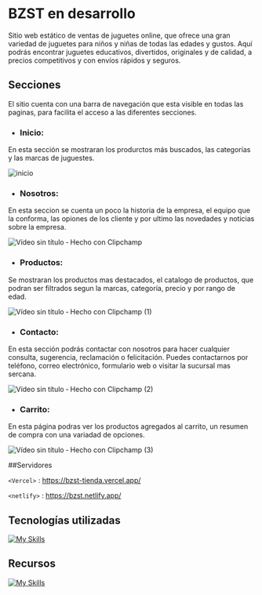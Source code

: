 # BZST en desarrollo
Sitio web estático de ventas de juguetes online, que ofrece una gran variedad de juguetes para niños y niñas de todas las edades y gustos. Aquí podrás encontrar juguetes educativos, divertidos, originales y de calidad, a precios competitivos y con envíos rápidos y seguros.

## Secciones
El sitio cuenta con una barra de navegación que esta visible en todas las paginas, para facilita el acceso a las diferentes secciones.
- ### Inicio:
En esta sección se mostraran los produrctos más buscados, las categorías y las marcas de juguestes.

![inicio](https://github.com/Cesar-Ignacio/BZST-Tienda/assets/73149891/4f432e61-03b8-4178-988e-5ca68a2daf2a)

- ### Nosotros:
En esta seccion se cuenta un poco la historia de la empresa, el equipo que la conforma, las opiones de los cliente y por ultimo las novedades y noticias sobre la empresa.

![Vídeo sin título ‐ Hecho con Clipchamp](https://github.com/Cesar-Ignacio/BZST-Tienda/assets/73149891/1b82d04b-be41-4181-bda9-6b95c6db8ca5)

- ### Productos:
Se mostraran los productos mas destacados, el catalogo de productos, que podran ser filtrados segun la marcas, categoría, precio y por rango de edad.

![Vídeo sin título ‐ Hecho con Clipchamp (1)](https://github.com/Cesar-Ignacio/BZST-Tienda/assets/73149891/9e2dbb50-fc0f-4425-8095-3d67df78b191)


- ### Contacto:
En esta sección podrás contactar con nosotros para hacer cualquier consulta, sugerencia, reclamación o felicitación. Puedes contactarnos por teléfono, correo electrónico, formulario web o visitar la sucursal mas sercana.

![Vídeo sin título ‐ Hecho con Clipchamp (2)](https://github.com/Cesar-Ignacio/BZST-Tienda/assets/73149891/44bda1c9-a77f-4a01-a766-faea52668320)

- ### Carrito:
En esta página podras ver los productos agregados al carrito, un resumen de compra con una variadad de opciones.

![Vídeo sin título ‐ Hecho con Clipchamp (3)](https://github.com/Cesar-Ignacio/BZST-Tienda/assets/73149891/7a9545f1-9c03-4e30-84d4-2c45b40c98d8)


##Servidores

`<Vercel>` : <https://bzst-tienda.vercel.app/>

`<netlify>` : <https://bzst.netlify.app/>

## Tecnologías utilizadas
[![My Skills](https://skillicons.dev/icons?i=git,html,css,sass)](https://skillicons.dev)
## Recursos 
[![My Skills](https://skillicons.dev/icons?i=vscode,figma)](https://www.figma.com/file/Ie8IiZEcSy0LVMgbfGCgiA/ProyectoFinal?type=design&node-id=64%3A21&mode=design&t=oV7fFcxrHbECgDR1-1)


